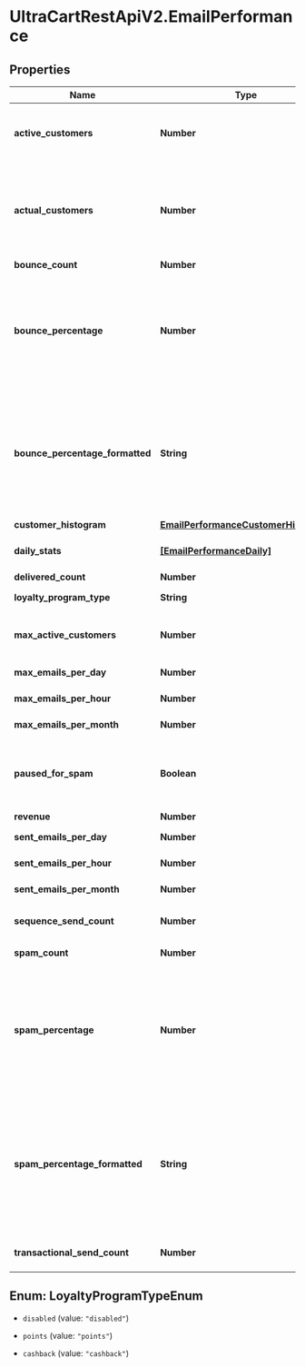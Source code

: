 # UltraCartRestApiV2.EmailPerformance

## Properties
Name | Type | Description | Notes
------------ | ------------- | ------------- | -------------
**active_customers** | **Number** | Active customers.  The value will be -1 if calculation is pending. | [optional] 
**actual_customers** | **Number** | Actual customers that they have regardless of active state.  The value will be -1 if calculation is pending. | [optional] 
**bounce_count** | **Number** | Bounce count | [optional] 
**bounce_percentage** | **Number** | bounce percentage rate based upon our look back window.  This should be under five percent or the account will be paused for sending. | [optional] 
**bounce_percentage_formatted** | **String** | bounce percentage rate (formatted) based upon our look back window.  This should be under five percent or the account will be paused for sending. | [optional] 
**customer_histogram** | [**EmailPerformanceCustomerHistogram**](EmailPerformanceCustomerHistogram.md) |  | [optional] 
**daily_stats** | [**[EmailPerformanceDaily]**](EmailPerformanceDaily.md) | Daily statistics used for charting | [optional] 
**delivered_count** | **Number** | Delivered count | [optional] 
**loyalty_program_type** | **String** | Loyalty Program Type | [optional] 
**max_active_customers** | **Number** | Maximum active customers allowed under their billing plan | [optional] 
**max_emails_per_day** | **Number** | Max emails per day | [optional] 
**max_emails_per_hour** | **Number** | Max emails per hour | [optional] 
**max_emails_per_month** | **Number** | Max emails per month | [optional] 
**paused_for_spam** | **Boolean** | True if campaign/flow emails are paused due to spam complaints. | [optional] 
**revenue** | **Number** | Revenue | [optional] 
**sent_emails_per_day** | **Number** | Sent emails last 24 hours | [optional] 
**sent_emails_per_hour** | **Number** | Sent emails last hour | [optional] 
**sent_emails_per_month** | **Number** | Sent emails last 31 days | [optional] 
**sequence_send_count** | **Number** | Total sequence (campaign/flow) emails sent | [optional] 
**spam_count** | **Number** | Spam complaints | [optional] 
**spam_percentage** | **Number** | Spam percentage rate based upon our look back window.  This should be under one half a percent or the account will be paused for sending. | [optional] 
**spam_percentage_formatted** | **String** | Spam percentage rate (formatted) based upon our look back window.  This should be under one half a percent or the account will be paused for sending. | [optional] 
**transactional_send_count** | **Number** | Total transactions emails sent | [optional] 


<a name="LoyaltyProgramTypeEnum"></a>
## Enum: LoyaltyProgramTypeEnum


* `disabled` (value: `"disabled"`)

* `points` (value: `"points"`)

* `cashback` (value: `"cashback"`)




